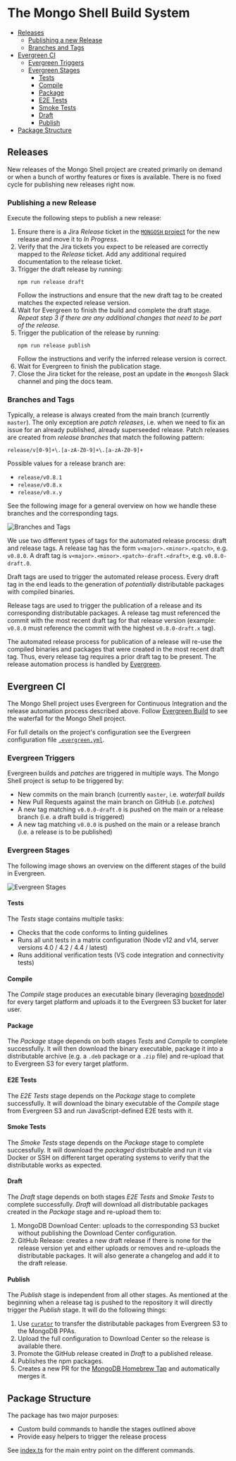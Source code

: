 # The Mongo Shell Build System <!-- omit in toc -->

- [Releases](#releases)
  - [Publishing a new Release](#publishing-a-new-release)
  - [Branches and Tags](#branches-and-tags)
- [Evergreen CI](#evergreen-ci)
  - [Evergreen Triggers](#evergreen-triggers)
  - [Evergreen Stages](#evergreen-stages)
    - [Tests](#tests)
    - [Compile](#compile)
    - [Package](#package)
    - [E2E Tests](#e2e-tests)
    - [Smoke Tests](#smoke-tests)
    - [Draft](#draft)
    - [Publish](#publish)
- [Package Structure](#package-structure)

## Releases
New releases of the Mongo Shell project are created primarily on demand or when a bunch of worthy features or fixes is available. There is no fixed cycle for publishing new releases right now.

### Publishing a new Release
Execute the following steps to publish a new release:

1. Ensure there is a Jira _Release_ ticket in the [`MONGOSH` project](https://jira.mongodb.org/projects/MONGOSH) for the new release and move it to _In Progress_.
2. Verify that the Jira tickets you expect to be released are correctly mapped to the _Release_ ticket. Add any additional required documentation to the release ticket.
3. Trigger the draft release by running:
   ```
   npm run release draft
   ```
   Follow the instructions and ensure that the new draft tag to be created matches the expected release version.
4. Wait for Evergreen to finish the build and complete the draft stage.\
   _Repeat step 3 if there are any additional changes that need to be part of the release._
5. Trigger the publication of the release by running:
   ```
   npm run release publish
   ```
   Follow the instructions and verify the inferred release version is correct.
6. Wait for Evergreen to finish the publication stage.
7. Close the Jira ticket for the release, post an update in the `#mongosh` Slack channel and ping the docs team.
   

### Branches and Tags
Typically, a release is always created from the main branch (currently `master`). The only exception are _patch releases_, i.e. when we need to fix an issue for an already published, already superseeded release. Patch releases are created from _release branches_ that match the following pattern:
```
release/v[0-9]+\.[a-zA-Z0-9]+\.[a-zA-Z0-9]+
```
Possible values for a release branch are:
* `release/v0.8.1`
* `release/v0.8.x`
* `release/v0.x.y`

See the following image for a general overview on how we handle these branches and the corresponding tags.

![Branches and Tags](./branches-and-tags.svg)

We use two different types of tags for the automated release process: draft and release tags. A release tag has the form `v<major>.<minor>.<patch>`, e.g. `v0.8.0`. A draft tag is `v<major>.<minor>.<patch>-draft.<draft>`, e.g. `v0.8.0-draft.0`.

Draft tags are used to trigger the automated release process. Every draft tag in the end leads to the generation of _potentially_ distributable packages with compiled binaries.
            
Release tags are used to trigger the publication of a release and its corresponding distributable packages. A release tag must referenced the commit with the most recent draft tag for that release version (example: `v0.8.0` must reference the commit with the highest `v0.8.0-draft.x` tag).

The automated release process for publication of a release will re-use the compiled binaries and packages that were created in the most recent draft tag. Thus, every release tag requires a prior draft tag to be present. The release automation process is handled by [Evergreen](#evergreen-ci).

## Evergreen CI
The Mongo Shell project uses Evergreen for Continuous Integration and the release automation process described above. Follow [Evergreen Build](https://evergreen.mongodb.com/waterfall/mongosh) to see the waterfall for the Mongo Shell project.

For full details on the project's configuration see the Evergreen configuration file [`.evergreen.yml`](../../.evergreen.yml).

### Evergreen Triggers
Evergreen builds and _patches_ are triggered in multiple ways. The Mongo Shell project is setup to be triggered by:

* New commits on the main branch (currently `master`, i.e. _waterfall builds_
* New Pull Requests against the main branch on GitHub (i.e. _patches_)
* A new tag matching `v0.0.0-draft.0` is pushed on the main or a release branch (i.e. a draft build is triggered)
* A new tag matching `v0.0.0` is pushed on the main or a release branch (i.e. a release is to be published)

### Evergreen Stages
The following image shows an overview on the different stages of the build in Evergreen.

![Evergreen Stages](./evergreen-flow.svg)

#### Tests
The _Tests_ stage contains multiple tasks:
* Checks that the code conforms to linting guidelines
* Runs all unit tests in a matrix configuration (Node v12 and v14, server versions 4.0 / 4.2 / 4.4 / latest)
* Runs additional verification tests (VS code integration and connectivity tests)

#### Compile
The _Compile_ stage produces an executable binary (leveraging [boxednode](https://github.com/mongodb-js/boxednode)) for every target platform and uploads it to the Evergreen S3 bucket for later user.

#### Package
The _Package_ stage depends on both stages _Tests_ and _Compile_ to complete successfully. It will then download the binary executable, package it into a distributable archive (e.g. a `.deb` package or a `.zip` file) and re-upload that to Evergreen S3 for every target platform.

#### E2E Tests
The _E2E Tests_ stage depends on the _Package_ stage to complete successfully. It will download the binary executable of the _Compile_ stage from Evergreen S3 and run JavaScript-defined E2E tests with it.

#### Smoke Tests
The _Smoke Tests_ stage depends on the _Package_ stage to complete successfully. It will download the _packaged_ distributable and run it via Docker or SSH on different target operating systems to verify that the distributable works as expected.

#### Draft
The _Draft_ stage depends on both stages _E2E Tests_ and _Smoke Tests_ to complete successfully. _Draft_ will download all distributable packages created in the _Package_ stage and re-upload them to:

1. MongoDB Download Center: uploads to the corresponding S3 bucket without publishing the Download Center configuration.
2. GitHub Release: creates a new draft release if there is none for the release version yet and either uploads or removes and re-uploads the distributable packages. It will also generate a changelog and add it to the draft release.

#### Publish
The _Publish_ stage is independent from all other stages. As mentioned at the beginning when a release tag is pushed to the repository it will directly trigger the _Publish_ stage. It will do the following things:

1. Use [`curator`](https://github.com/mongodb/curator) to transfer the distributable packages from Evergreen S3 to the MongoDB PPAs.
2. Upload the full configuration to Download Center so the release is available there.
3. Promote the GitHub release created in _Draft_ to a published release.
4. Publishes the npm packages.
5. Creates a new PR for the [MongoDB Homebrew Tap](https://github.com/mongodb/homebrew-brew) and automatically merges it.


## Package Structure

The package has two major purposes:
* Custom build commands to handle the stages outlined above 
* Provide easy helpers to trigger the release process

See [index.ts](./src/index.ts) for the main entry point on the different commands.
